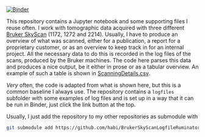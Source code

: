 [![Binder](https://mybinder.org/badge_logo.svg)](https://mybinder.org/v2/gh/habi/BrukerSkyScanLogfileRuminator/HEAD?labpath=LogfileRuminator.ipynb)

This repository contains a Jupyter notebook and some supporting files I reuse often.
I work with tomographic data acquired with three different [Bruker SkyScan](https://www.bruker.com/en/products-and-solutions/preclinical-imaging/micro-ct.html) (1172, 1272 and 2214).
Usually, I have to produce an overview of what was scanned, either for a publication, a report for a proprietary customer, or as an overview to keep track in for an internal project.
All the necessary data to do this is recorded in the log files of the scans, produced by the Bruker machines.
The code here parses this data and produces a nice output, be it either in prose or as a tabular overview.
An example of such a table is shown in [ScanningDetails.csv](ScanningDetails.csv).

*Very* often, the code is adapted from what is shown here, but this is a common baseline I always use.
The repository contains a `logfiles` subfolder with some examples of log files and is set up in a way that it can be run in Binder, just click the link button at the top.

Usually, I just add the repository to my other repositories as submodule with 
````bash
git submodule add https://github.com/habi/BrukerSkyScanLogfileRuminator
````
